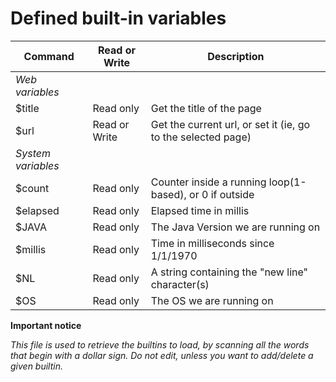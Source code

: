 #  Defined built-in variables


| Command | Read or Write | Description |
| ---     | ---           | --- | 
| *Web variables* | | |
| $title  | Read only     | Get the title of the page |
| $url    | Read or Write | Get the current url, or set it (ie, go to the selected page) |
| *System variables* | | |
| $count      | Read only |  Counter inside a running loop(1-based), or 0 if outside |
| $elapsed    | Read only |   Elapsed time in millis |
| $JAVA       | Read only |  The Java Version we are running on |
| $millis | Read only | Time in milliseconds since 1/1/1970 |
| $NL         | Read only |  A string containing the "new line" character(s) |
| $OS         | Read only |  The OS we are running on |

**Important notice**

*This file is used to retrieve the builtins to load, by scanning all 
the words that begin with a dollar sign. Do not edit, unless you want 
to add/delete a given builtin.*